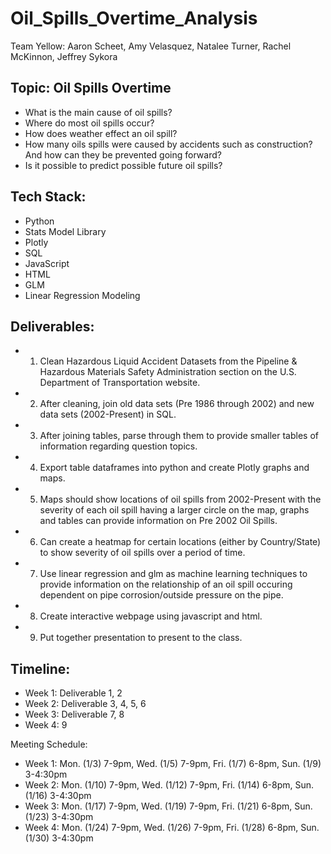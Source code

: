 # Oil_Spills_Overtime_Analysis
Team Yellow: Aaron Scheet, Amy Velasquez, Natalee Turner, Rachel McKinnon, Jeffrey Sykora

## Topic: Oil Spills Overtime
- What is the main cause of oil spills?
- Where do most oil spills occur?
- How does weather effect an oil spill?
- How many oils spills were caused by accidents such as construction? And how can they be prevented going forward?
- Is it possible to predict possible future oil spills?

## Tech Stack:
- Python
- Stats Model Library
- Plotly
- SQL
- JavaScript
- HTML
- GLM
- Linear Regression Modeling

## Deliverables:
- 1. Clean Hazardous Liquid Accident Datasets from the Pipeline & Hazardous Materials Safety Administration section on the U.S. Department of Transportation website.
- 2. After cleaning, join old data sets (Pre 1986 through 2002) and new data sets (2002-Present) in SQL.
- 3. After joining tables, parse through them to provide smaller tables of information regarding question topics.
- 4. Export table dataframes into python and create Plotly graphs and maps.
- 5. Maps should show locations of oil spills from 2002-Present with the severity of each oil spill having a larger circle on the map, graphs and tables can provide information on Pre 2002 Oil Spills.
- 6. Can create a heatmap for certain locations (either by Country/State) to show severity of oil spills over a period of time.
- 7. Use linear regression and glm as machine learning techniques to provide information on the relationship of an oil spill occuring dependent on pipe corrosion/outside pressure on the pipe.
- 8. Create interactive webpage using javascript and html.
- 9. Put together presentation to present to the class.

## Timeline:
- Week 1: Deliverable 1, 2
- Week 2: Deliverable 3, 4, 5, 6
- Week 3: Deliverable 7, 8
- Week 4: 9

Meeting Schedule:
 - Week 1: Mon. (1/3)  7-9pm, Wed. (1/5)  7-9pm, Fri. (1/7)  6-8pm, Sun. (1/9)  3-4:30pm
 - Week 2: Mon. (1/10) 7-9pm, Wed. (1/12) 7-9pm, Fri. (1/14) 6-8pm, Sun. (1/16) 3-4:30pm
 - Week 3: Mon. (1/17) 7-9pm, Wed. (1/19) 7-9pm, Fri. (1/21) 6-8pm, Sun. (1/23) 3-4:30pm
 - Week 4: Mon. (1/24) 7-9pm, Wed. (1/26) 7-9pm, Fri. (1/28) 6-8pm, Sun. (1/30) 3-4:30pm
